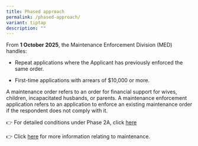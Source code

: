```yaml
---
title: Phased approach
permalink: /phased-approach/
variant: tiptap
description: ""
---
```

<p>From <strong>1 October 2025</strong>, the Maintenance Enforcement Division
(MED) handles:</p>
<ul>
<li>
<p>Repeat applications where the Applicant has previously enforced the same
order.</p>
</li>
<li>
<p>First-time applications with arrears of $10,000 or more.</p>
</li>
</ul>
<p>A maintenance order refers to an order for financial support for wives,
children, incapacitated husbands, or parents. A maintenance enforcement
application refers to an application to enforce an existing maintenance
order if the respondent does not comply with it.</p>
<p>👉 For detailed conditions under Phase 2A, click <a href="https://med.mlaw.gov.sg/what-types-of-maintenance-orders-does-phase-2A-apply-to/" rel="noopener nofollow" target="_blank">here</a>
</p>
<p></p>
<p>👉 Click <a href="https://www.judiciary.gov.sg/family/maintenance" rel="noopener nofollow" target="_blank">here</a>&nbsp;for
more information relating to maintenance.</p>
<p></p>